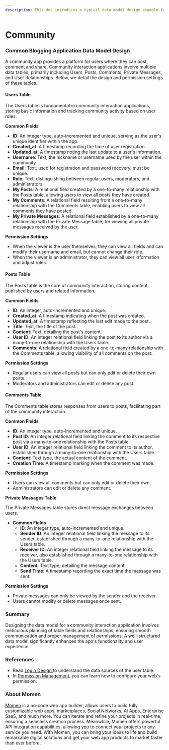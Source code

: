 ```yaml
---
description: This doc introduces a typical data model design example for community apps.
---
```


# Community

### **Common Blogging Application Data Model Design**

A community app provides a platform for users where they can post, comment and share. Community interaction applications involve multiple data tables, primarily including Users, Posts, Comments, Private Messages, and User Relationships. Below, we detail the design and permission settings of these tables.

#### **Users Table**&#x20;

The Users table is fundamental in community interaction applications, storing basic information and tracking community activity based on user roles.

**Common Fields**

* **ID**: An integer type, auto-incremented and unique, serving as the user's unique identifier within the app.
* **Created\_at**: A timestamp recording the time of user registration.
* **Updated\_at**: A timestamp noting the last update to a user's information.
* **Username**: Text, the nickname or username used by the user within the community.
* **Email**: Text, used for registration and password recovery, must be unique.
* **Role**: Text, distinguishing between regular users, moderators, and administrators.
* **My Posts**: A relational field created by a one-to-many relationship with the Posts table, allowing users to view all posts they have created.
* **My Comments**: A relational field resulting from a one-to-many relationship with the Comments table, enabling users to view all comments they have posted.
* **My Private Messages**: A relational field established by a one-to-many relationship with the Private Message table, for viewing all private messages received by the user.

**Permission Settings**

* When the viewer is the user themselves, they can view all fields and can modify their username and email, but cannot change their role.
* When the viewer is an administrator, they can view all user information and adjust roles.

#### **Posts Table**&#x20;

The Posts table is the core of community interaction, storing content published by users and related information.

**Common Fields**

* **ID**: An integer, auto-incremented and unique.
* **Created\_at**: A timestamp indicating when the post was created.
* **Updated\_at**: A timestamp reflecting the last edit made to the post.
* **Title**: Text, the title of the post.
* **Content**: Text, detailing the post's content.
* **User ID**: An integer relational field linking the post to its author via a many-to-one relationship with the Users table.
* **Comments**: A relational field created by a one-to-many relationship with the Comments table, allowing visibility of all comments on the post.

**Permission Settings**

* Regular users can view all posts but can only edit or delete their own posts.
* Moderators and administrators can edit or delete any post.

#### **Comments Table**&#x20;

The Comments table stores responses from users to posts, facilitating part of the community interaction.

**Common Fields**

* **ID**: An integer type, auto-incremented and unique.
* **Post ID**: An integer relational field linking the comment to its respective post via a many-to-one relationship with the Posts table.
* **User ID**: An integer relational field linking the comment to its author, established through a many-to-one relationship with the Users table.
* **Content**: Text type, the actual content of the comment.
* **Creation Time**: A timestamp marking when the comment was made.

**Permission Settings**

* Users can view all comments but can only edit or delete their own.
* Administrators can edit or delete any comment.

**Private Messages Table**&#x20;

The Private Messages table stores direct message exchanges between users.

* **Common Fields**
  * **ID**: An integer type, auto-incremented and unique.
  * **Sender ID**: An integer relational field linking the message to its sender, established through a many-to-one relationship with the Users table.
  * **Receiver ID**: An integer relational field linking the message to its receiver, also established through a many-to-one relationship with the Users table.
  * **Content**: Text type, detailing the message content.
  * **Send Time**: A timestamp recording the exact time the message was sent.

**Permission Settings**

* Private messages can only be viewed by the sender and the receiver.
* Users cannot modify or delete messages once sent.

### **Summary**&#x20;

Designing the data model for a community interaction application involves meticulous planning of table fields and relationships, ensuring smooth communication and proper management of permissions. A well-structured data model significantly enhances the app's functionality and user experience.

### **References**

* Read [Login Design ](https://docs.momen.app/tutorial/how-to-design-your-login-page)to understand the data sources of the user table.
* In [Permission Management](https://docs.momen.app/advanced-functionality/permission-management), you can learn how to configure your web's permission.

### **About Momen​​​​​**

[Momen](https://momen.app/?channel=blog-about) is a no-code web app builder, allows users to build fully customizable web apps, marketplaces, Social Networks, AI Apps, Enterprise SaaS, and much more. You can iterate and refine your projects in real-time, ensuring a seamless creation process. Meanwhile, Momen offers powerful API integration capabilities, allowing you to connect your projects to any service you need. With Momen, you can bring your ideas to life and build remarkable digital solutions and get your web app products to market faster than ever before.​​
